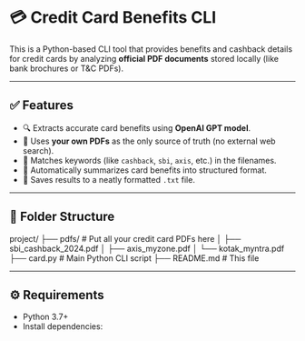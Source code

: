 # 💳 Credit Card Benefits CLI

This is a Python-based CLI tool that provides benefits and cashback details for credit cards by analyzing **official PDF documents** stored locally (like bank brochures or T&C PDFs).

---

## ✅ Features

- 🔍 Extracts accurate card benefits using **OpenAI GPT model**.
- 📄 Uses **your own PDFs** as the only source of truth (no external web search).
- 🔑 Matches keywords (like `cashback`, `sbi`, `axis`, etc.) in the filenames.
- 🧠 Automatically summarizes card benefits into structured format.
- 💾 Saves results to a neatly formatted `.txt` file.

---

## 📁 Folder Structure

project/
├── pdfs/ # Put all your credit card PDFs here
│ ├── sbi_cashback_2024.pdf
│ ├── axis_myzone.pdf
│ └── kotak_myntra.pdf
├── card.py # Main Python CLI script
├── README.md # This file


---

## ⚙️ Requirements

- Python 3.7+
- Install dependencies:

